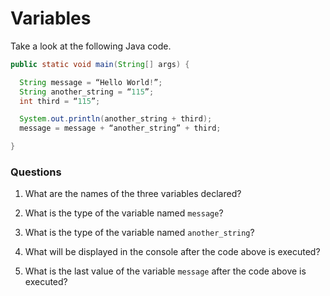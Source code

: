 # Variables

Take a look at the following Java code.

```java
public static void main(String[] args) {

  String message = “Hello World!”;
  String another_string = “115”;
  int third = “115”;

  System.out.println(another_string + third);
  message = message + “another_string” + third;

}
```

### Questions

1. What are the names of the three variables declared?


2. What is the type of the variable named `message`?


3. What is the type of the variable named `another_string`?


4. What will be displayed in the console after the code above is executed?


5. What is the last value of the variable `message` after the code above is executed?
